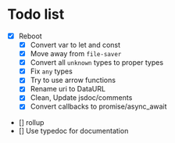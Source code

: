 # Todo list

- [x] Reboot
    - [x] Convert var to let and const
    - [x] Move away from `file-saver`
    - [x] Convert all `unknown` types to proper types
    - [x] Fix `any` types
    - [x] Try to use arrow functions
    - [x] Rename uri to DataURL
    - [x] Clean, Update jsdoc/comments
    - [x] Convert callbacks to promise/async_await
- [] rollup
- [] Use typedoc for documentation
